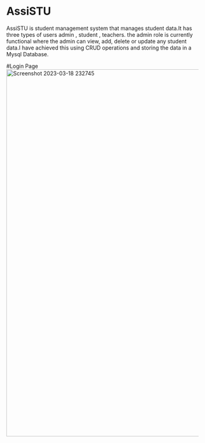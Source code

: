 # AssiSTU

AssiSTU is student management system that manages student data.It has three types of users admin , student , teachers. the admin role is currently functional 
where the admin can view, add, delete or update any student data.I have achieved this using CRUD operations and storing the data in a Mysql Database.

#Login Page
<img width="960" alt="Screenshot 2023-03-18 232745" src="https://user-images.githubusercontent.com/108278959/226127742-44bac187-d717-4169-a707-f4c6b94197b9.png">
